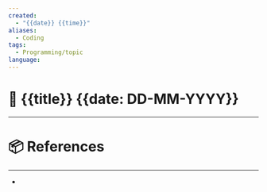 ```yaml
---
created:
  - "{{date}} {{time}}"
aliases:
  - Coding
tags:
  - Programming/topic
language:
---
```

# 📃 {{title}} {{date: DD-MM-YYYY}}

---


# 📦 References 
---
- 